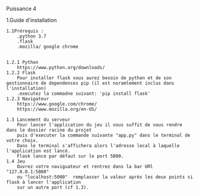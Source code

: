 Puissance 4


1.Guide d'installation


    1.1Prérequis :
        .python 3.7
        .flask
        .mozilla/ google chrome


    1.2.1 Python
        https://www.python.org/downloads/
    1.2.2 Flask
        Pour installer flask vous aurez besoin de python et de son gestionnaire de dependences pip (il est noramlement inclus dans l'installation)
        .executez la commadne suivant: 'pip install flask'
    1.2.3 Navigateur
        https://www.google.com/chrome/
        https://www.mozilla.org/en-US/

    1.3 Lancement du serveur
        Pour lancer l'application du jeu il vous suffit de vous rendre dans le dossier racine du projet
        puis d'executer la commande suivante "app.py" dans le terminal de votre choix.
        Dans le terminal s'affichera alors l'adresse local à laquelle l'application est lancé.
        Flask lance par défaut sur le port 5000.
    1.4 Jeu
        Ouvrez votre naviguateur et rentrez dans la bar URl "127.0.0.1:5000"
        ou "localhost:5000"  remplasser la valeur après les deux points si flask à lancer l'application
        sur un autre port (cf 1.3).

        
